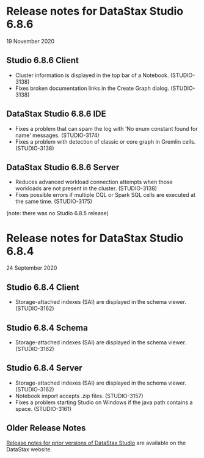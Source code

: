 # Release notes for DataStax Studio 6.8.6
19 November 2020

## Studio 6.8.6 Client

* Cluster information is displayed in the top bar of a Notebook. (STUDIO-3138)
* Fixes broken documentation links in the Create Graph dialog. (STUDIO-3138)

## DataStax Studio 6.8.6 IDE

* Fixes a problem that can spam the log with 'No enum constant found for name' messages. (STUDIO-3174)
* Fixes a problem with detection of classic or core graph in Gremlin cells. (STUDIO-3138)

## DataStax Studio 6.8.6 Server

* Reduces advanced workload connection attempts when those workloads are not present in the cluster. (STUDIO-3138)
* Fixes possible errors if multiple CQL or Spark SQL cells are executed at the same time. (STUDIO-3175)

(note: there was no Studio 6.8.5 release)

# Release notes for DataStax Studio 6.8.4
24 September 2020

## Studio 6.8.4 Client

* Storage-attached indexes (SAI) are displayed in the schema viewer. (STUDIO-3162)


## Studio 6.8.4 Schema

* Storage-attached indexes (SAI) are displayed in the schema viewer. (STUDIO-3162)


## Studio 6.8.4 Server

* Storage-attached indexes (SAI) are displayed in the schema viewer. (STUDIO-3162)
* Notebook import accepts .zip files. (STUDIO-3157)
* Fixes a problem starting Studio on Windows if the java path contains a space. (STUDIO-3161)

## Older Release Notes
[Release notes for prior versions of DataStax Studio](https://docs.datastax.com/en/studio/6.8/studio/releaseNotes/RelNotesstudio.html) are available on the DataStax website.  
